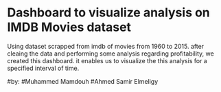 # Dashboard to visualize analysis on IMDB Movies dataset
Using dataset scrapped from imdb of movies from 1960 to 2015.
after cleaing the data and performing some analysis regarding profitability, we created this dashboard.
it enables us to visualize the this analysis for a specified interval of time.

#by:
#Muhammed Mamdouh
#Ahmed Samir Elmeligy
